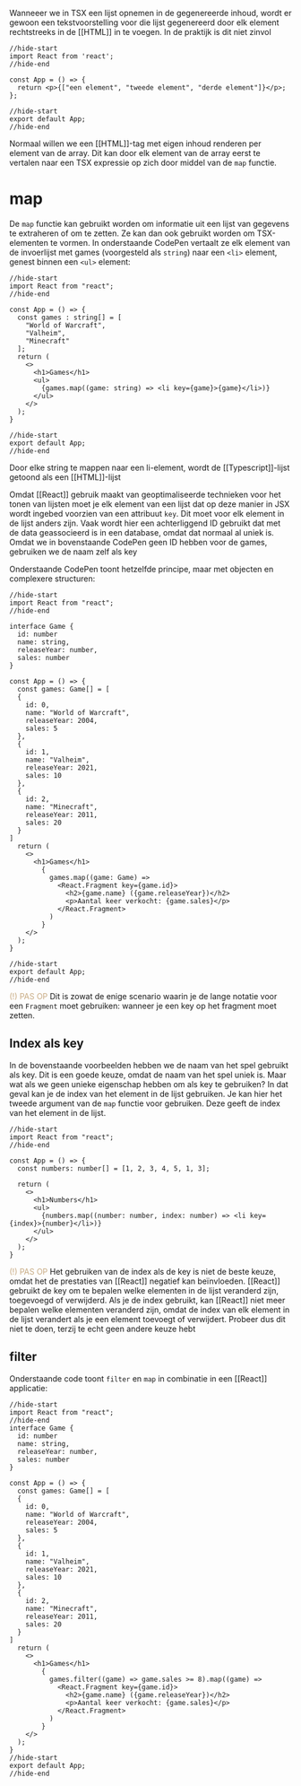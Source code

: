 Wanneeer we in TSX een lijst opnemen in de gegenereerde inhoud, wordt er gewoon een tekstvoorstelling voor die lijst gegenereerd door elk element rechtstreeks in de [[HTML]] in te voegen. In de praktijk is dit niet zinvol
```tsx
//hide-start
import React from 'react';
//hide-end

const App = () => {
  return <p>{["een element", "tweede element", "derde element"]}</p>;
};

//hide-start
export default App;
//hide-end
```
Normaal willen we een [[HTML]]-tag met eigen inhoud renderen per element van de array. Dit kan door elk element van de array eerst te vertalen naar een TSX expressie op zich door middel van de `map` functie.

# map
De `map` functie kan gebruikt worden om informatie uit een lijst van gegevens te extraheren of om te zetten. Ze kan dan ook gebruikt worden om TSX-elementen te vormen. In onderstaande CodePen vertaalt ze elk element van de invoerlijst met games (voorgesteld als `string`) naar een `<li>` element, genest binnen een `<ul>` element:
```tsx
//hide-start
import React from "react";
//hide-end

const App = () => {
  const games : string[] = [
    "World of Warcraft",
    "Valheim",
    "Minecraft"
  ];
  return (
    <>
      <h1>Games</h1>
      <ul>
        {games.map((game: string) => <li key={game}>{game}</li>)}
      </ul>
    </>
  );
}

//hide-start
export default App;
//hide-end
```
Door elke string te mappen naar een li-element, wordt de [[Typescript]]-lijst getoond als een [[HTML]]-lijst

Omdat [[React]] gebruik maakt van geoptimaliseerde technieken voor het tonen van lijsten moet je elk element van een lijst dat op deze manier in JSX wordt ingebed voorzien van een attribuut `key`. Dit moet voor elk element in de lijst anders zijn. Vaak wordt hier een achterliggend ID gebruikt dat met de data geassocieerd is in een database, omdat dat normaal al uniek is. Omdat we in bovenstaande CodePen geen ID hebben voor de games, gebruiken we de naam zelf als key

Onderstaande CodePen toont hetzelfde principe, maar met objecten en complexere structuren:
```tsx
//hide-start
import React from "react";
//hide-end

interface Game {
  id: number
  name: string,
  releaseYear: number,
  sales: number
}

const App = () => {
  const games: Game[] = [
  {
    id: 0,
    name: "World of Warcraft",
    releaseYear: 2004,
    sales: 5
  },
  {
    id: 1,
    name: "Valheim",
    releaseYear: 2021,
    sales: 10
  },
  {
    id: 2,
    name: "Minecraft",
    releaseYear: 2011,
    sales: 20
  }
]
  return (
    <>
      <h1>Games</h1>
        {
          games.map((game: Game) =>
            <React.Fragment key={game.id}>
              <h2>{game.name} ({game.releaseYear})</h2>
              <p>Aantal keer verkocht: {game.sales}</p>
            </React.Fragment>
          )
        }
    </>
  );
}

//hide-start
export default App;
//hide-end
```

<span style="color:#c8ab83;">(!) PAS OP</span>
Dit is zowat de enige scenario waarin je de lange notatie voor een `Fragment` moet gebruiken: wanneer je een key op het fragment moet zetten.

## Index als key
In de bovenstaande voorbeelden hebben we de naam van het spel gebruikt als key. Dit is een goede keuze, omdat de naam van het spel uniek is. Maar wat als we geen unieke eigenschap hebben om als key te gebruiken? In dat geval kan je de index van het element in de lijst gebruiken. Je kan hier het tweede argument van de `map` functie voor gebruiken. Deze geeft de index van het element in de lijst.
```tsx
//hide-start
import React from "react";
//hide-end

const App = () => {
  const numbers: number[] = [1, 2, 3, 4, 5, 1, 3];

  return (
    <>
      <h1>Numbers</h1>
      <ul>
        {numbers.map((number: number, index: number) => <li key={index}>{number}</li>)}
      </ul>
    </>
  );
}
```
<span style="color:#c8ab83;">(!) PAS OP</span>
Het gebruiken van de index als de key is niet de beste keuze, omdat het de prestaties van [[React]] negatief kan beïnvloeden. [[React]] gebruikt de key om te bepalen welke elementen in de lijst veranderd zijn, toegevoegd of verwijderd. Als je de index gebruikt, kan [[React]] niet meer bepalen welke elementen veranderd zijn, omdat de index van elk element in de lijst verandert als je een element toevoegt of verwijdert. Probeer dus dit niet te doen, terzij te echt geen andere keuze hebt

## filter
Onderstaande code toont `filter` en `map` in combinatie in een [[React]] applicatie:
```tsx
//hide-start
import React from "react";
//hide-end
interface Game {
  id: number
  name: string,
  releaseYear: number,
  sales: number
}

const App = () => {
  const games: Game[] = [
  {
    id: 0,
    name: "World of Warcraft",
    releaseYear: 2004,
    sales: 5
  },
  {
    id: 1,
    name: "Valheim",
    releaseYear: 2021,
    sales: 10
  },
  {
    id: 2,
    name: "Minecraft",
    releaseYear: 2011,
    sales: 20
  }
]
  return (
    <>
      <h1>Games</h1>
        {
          games.filter((game) => game.sales >= 8).map((game) =>
            <React.Fragment key={game.id}>
              <h2>{game.name} ({game.releaseYear})</h2>
              <p>Aantal keer verkocht: {game.sales}</p>
            </React.Fragment>
          )
        }
    </>
  );
}
//hide-start
export default App;
//hide-end
```